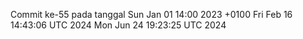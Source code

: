 Commit ke-55 pada tanggal Sun Jan 01 14:00 2023 +0100
Fri Feb 16 14:43:06 UTC 2024
Mon Jun 24 19:23:25 UTC 2024
